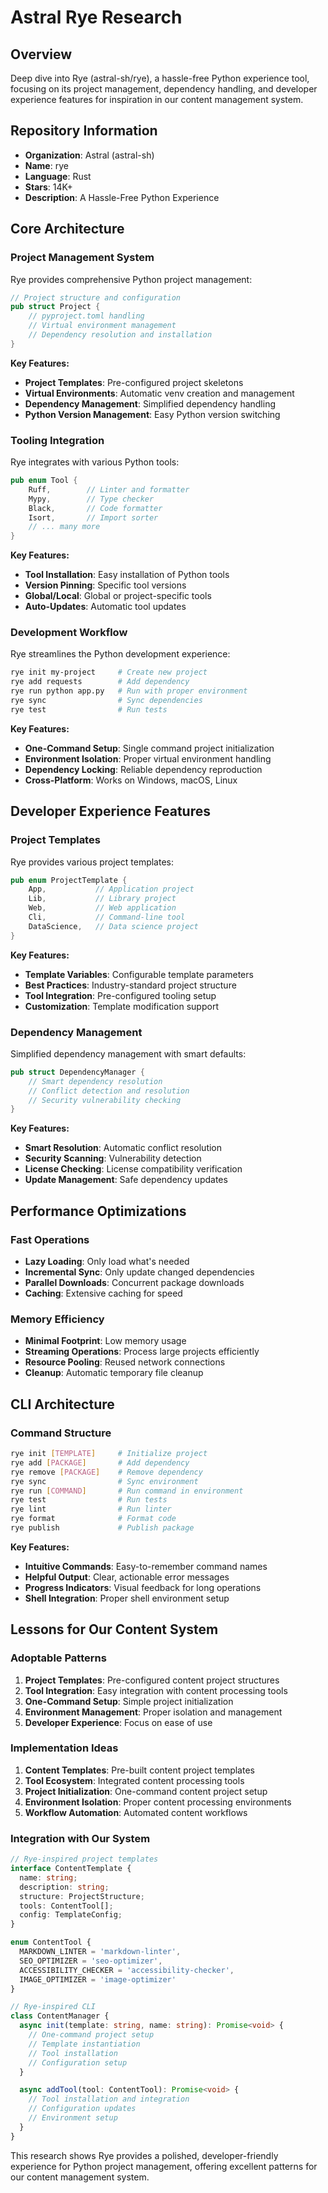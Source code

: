 # Astral Rye Research

## Overview
Deep dive into Rye (astral-sh/rye), a hassle-free Python experience tool, focusing on its project management, dependency handling, and developer experience features for inspiration in our content management system.

## Repository Information
- **Organization**: Astral (astral-sh)
- **Name**: rye
- **Language**: Rust
- **Stars**: 14K+
- **Description**: A Hassle-Free Python Experience

## Core Architecture

### Project Management System
Rye provides comprehensive Python project management:

```rust
// Project structure and configuration
pub struct Project {
    // pyproject.toml handling
    // Virtual environment management
    // Dependency resolution and installation
}
```

**Key Features:**
- **Project Templates**: Pre-configured project skeletons
- **Virtual Environments**: Automatic venv creation and management
- **Dependency Management**: Simplified dependency handling
- **Python Version Management**: Easy Python version switching

### Tooling Integration
Rye integrates with various Python tools:

```rust
pub enum Tool {
    Ruff,        // Linter and formatter
    Mypy,        // Type checker
    Black,       // Code formatter
    Isort,       // Import sorter
    // ... many more
}
```

**Key Features:**
- **Tool Installation**: Easy installation of Python tools
- **Version Pinning**: Specific tool versions
- **Global/Local**: Global or project-specific tools
- **Auto-Updates**: Automatic tool updates

### Development Workflow
Rye streamlines the Python development experience:

```bash
rye init my-project     # Create new project
rye add requests        # Add dependency
rye run python app.py   # Run with proper environment
rye sync                # Sync dependencies
rye test                # Run tests
```

**Key Features:**
- **One-Command Setup**: Single command project initialization
- **Environment Isolation**: Proper virtual environment handling
- **Dependency Locking**: Reliable dependency reproduction
- **Cross-Platform**: Works on Windows, macOS, Linux

## Developer Experience Features

### Project Templates
Rye provides various project templates:

```rust
pub enum ProjectTemplate {
    App,           // Application project
    Lib,           // Library project
    Web,           // Web application
    Cli,           // Command-line tool
    DataScience,   // Data science project
}
```

**Key Features:**
- **Template Variables**: Configurable template parameters
- **Best Practices**: Industry-standard project structure
- **Tool Integration**: Pre-configured tooling setup
- **Customization**: Template modification support

### Dependency Management
Simplified dependency management with smart defaults:

```rust
pub struct DependencyManager {
    // Smart dependency resolution
    // Conflict detection and resolution
    // Security vulnerability checking
}
```

**Key Features:**
- **Smart Resolution**: Automatic conflict resolution
- **Security Scanning**: Vulnerability detection
- **License Checking**: License compatibility verification
- **Update Management**: Safe dependency updates

## Performance Optimizations

### Fast Operations
- **Lazy Loading**: Only load what's needed
- **Incremental Sync**: Only update changed dependencies
- **Parallel Downloads**: Concurrent package downloads
- **Caching**: Extensive caching for speed

### Memory Efficiency
- **Minimal Footprint**: Low memory usage
- **Streaming Operations**: Process large projects efficiently
- **Resource Pooling**: Reused network connections
- **Cleanup**: Automatic temporary file cleanup

## CLI Architecture

### Command Structure
```bash
rye init [TEMPLATE]     # Initialize project
rye add [PACKAGE]       # Add dependency
rye remove [PACKAGE]    # Remove dependency
rye sync                # Sync environment
rye run [COMMAND]       # Run command in environment
rye test                # Run tests
rye lint                # Run linter
rye format              # Format code
rye publish             # Publish package
```

**Key Features:**
- **Intuitive Commands**: Easy-to-remember command names
- **Helpful Output**: Clear, actionable error messages
- **Progress Indicators**: Visual feedback for long operations
- **Shell Integration**: Proper shell environment setup

## Lessons for Our Content System

### Adoptable Patterns
1. **Project Templates**: Pre-configured content project structures
2. **Tool Integration**: Easy integration with content processing tools
3. **One-Command Setup**: Simple project initialization
4. **Environment Management**: Proper isolation and management
5. **Developer Experience**: Focus on ease of use

### Implementation Ideas
1. **Content Templates**: Pre-built content project templates
2. **Tool Ecosystem**: Integrated content processing tools
3. **Project Initialization**: One-command content project setup
4. **Environment Isolation**: Proper content processing environments
5. **Workflow Automation**: Automated content workflows

### Integration with Our System
```typescript
// Rye-inspired project templates
interface ContentTemplate {
  name: string;
  description: string;
  structure: ProjectStructure;
  tools: ContentTool[];
  config: TemplateConfig;
}

enum ContentTool {
  MARKDOWN_LINTER = 'markdown-linter',
  SEO_OPTIMIZER = 'seo-optimizer',
  ACCESSIBILITY_CHECKER = 'accessibility-checker',
  IMAGE_OPTIMIZER = 'image-optimizer'
}

// Rye-inspired CLI
class ContentManager {
  async init(template: string, name: string): Promise<void> {
    // One-command project setup
    // Template instantiation
    // Tool installation
    // Configuration setup
  }

  async addTool(tool: ContentTool): Promise<void> {
    // Tool installation and integration
    // Configuration updates
    // Environment setup
  }
}
```

This research shows Rye provides a polished, developer-friendly experience for Python project management, offering excellent patterns for our content management system.